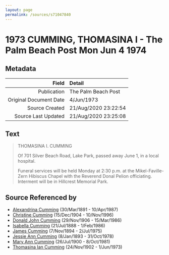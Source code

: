 ```yaml
---
layout: page
permalink: /sources/s71047840
---
```


# 1973 CUMMING, THOMASINA I - The Palm Beach Post Mon Jun 4 1974

## Metadata
Field | Detail
---:|:---
Publication | The Palm Beach Post
Original Document Date | 4/Jun/1973
Source Created | 21/Aug/2020 23:22:54
Source Last Updated | 21/Aug/2020 23:25:08

## Text

> THOMASINA I. CUMMING
>
> Of 701 Silver Beach Road, Lake Park, passed away June 1, in a local hospital.
>
> Funeral services will be held Monday at 2:30 p.m. at the Mikel-Faville-Zern Hibiscus Chapel with the Reverend Donal Pelion officiating. Interment will be in Hillcrest Memorial Park.
>

## Source Referenced by

* [Alexandrina Cumming](../people/@57186713@-alexandrina-cumming-b1891-3-30-d1987-4-10.md) (30/Mar/1891 - 10/Apr/1987)
* [Christine Cumming](../people/@24328630@-christine-cumming-b1904-12-15-d1996-11-10.md) (15/Dec/1904 - 10/Nov/1996)
* [Donald John Cumming](../people/@22331378@-donald-john-cumming-b1906-11-29-d1986-3-15.md) (29/Nov/1906 - 15/Mar/1986)
* [Isabella Cumming](../people/@84684994@-isabella-cumming-b1888-7-21-d1986-2-1.md) (21/Jul/1888 - 1/Feb/1986)
* [James Cumming](../people/@492889@-james-cumming-b1894-11-7-d1975-7-2.md) (7/Nov/1894 - 2/Jul/1975)
* [Jessie Ann Cumming](../people/@66222886@-jessie-ann-cumming-b1893-1-8-d1978-10-31.md) (8/Jan/1893 - 31/Oct/1978)
* [Mary Ann Cumming](../people/@48241984@-mary-ann-cumming-b1900-7-26-d1981-10-8.md) (26/Jul/1900 - 8/Oct/1981)
* [Thomasina Ian Cumming](../people/@92241152@-thomasina-ian-cumming-b1902-11-24-d1973-6-1.md) (24/Nov/1902 - 1/Jun/1973)
